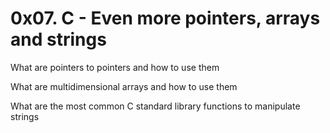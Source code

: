 # 0x07. C - Even more pointers, arrays and strings




What are pointers to pointers and how to use them

What are multidimensional arrays and how to use them

What are the most common C standard library functions to manipulate strings

